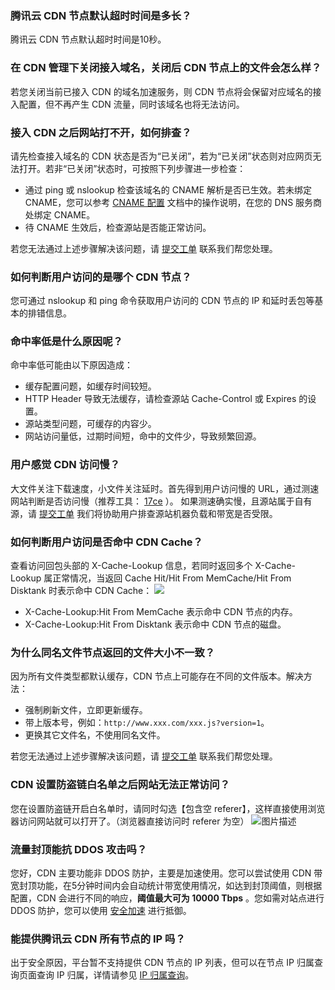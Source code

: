 [](id:q1)
### 腾讯云 CDN 节点默认超时时间是多长？
腾讯云 CDN 节点默认超时时间是10秒。

[](id:q2)
### 在 CDN 管理下关闭接入域名，关闭后 CDN 节点上的文件会怎么样？
若您关闭当前已接入 CDN 的域名加速服务，则 CDN 节点将会保留对应域名的接入配置，但不再产生 CDN 流量，同时该域名也将无法访问。

[](id:q3)
### 接入 CDN 之后网站打不开，如何排查？
请先检查接入域名的 CDN 状态是否为“已关闭”，若为“已关闭”状态则对应网页无法打开。若非“已关闭”状态时，可按照下列步骤进一步检查：
+ 通过 ping 或 nslookup 检查该域名的 CNAME 解析是否已生效。若未绑定 CNAME，您可以参考 [CNAME 配置](https://cloud.tencent.com/doc/product/228/3121) 文档中的操作说明，在您的 DNS 服务商处绑定 CNAME。
+ 待 CNAME 生效后，检查源站是否能正常访问。

若您无法通过上述步骤解决该问题，请 [提交工单](https://console.cloud.tencent.com/workorder/category) 联系我们帮您处理。

[](id:q4)
### 如何判断用户访问的是哪个 CDN 节点？
您可通过 nslookup 和 ping 命令获取用户访问的 CDN 节点的 IP 和延时丢包等基本的排错信息。

[](id:q5)
### 命中率低是什么原因呢？
命中率低可能由以下原因造成：
+ 缓存配置问题，如缓存时间较短。
+ HTTP Header 导致无法缓存，请检查源站 Cache-Control 或 Expires 的设置。
+ 源站类型问题，可缓存的内容少。
+ 网站访问量低，过期时间短，命中的文件少，导致频繁回源。

[](id:q6)
### 用户感觉 CDN 访问慢？
大文件关注下载速度，小文件关注延时。首先得到用户访问慢的 URL，通过测速网站判断是否访问慢（推荐工具： [17ce](http://www.17ce.com) ）。
如果测速确实慢，且源站属于自有源，请 [提交工单](https://console.cloud.tencent.com/workorder/category) 我们将协助用户排查源站机器负载和带宽是否受限。

[](id:q7)
### 如何判断用户访问是否命中 CDN Cache？
查看访问回包头部的 X-Cache-Lookup 信息，若同时返回多个 X-Cache-Lookup 属正常情况，当返回 Cache Hit/Hit From MemCache/Hit From Disktank 时表示命中 CDN Cache：
![](https://mc.qcloudimg.com/static/img/64ac912c895b36f0241a927df6da3543/image.png)
+ X-Cache-Lookup:Hit From MemCache 表示命中 CDN 节点的内存。
+ X-Cache-Lookup:Hit From Disktank 表示命中 CDN 节点的磁盘。

[](id:q8)
### 为什么同名文件节点返回的文件大小不一致？
因为所有文件类型都默认缓存，CDN 节点上可能存在不同的文件版本。解决方法：
+ 强制刷新文件，立即更新缓存。
+ 带上版本号，例如：```http://www.xxx.com/xxx.js?version=1```。
+ 更换其它文件名，不使用同名文件。

若您无法通过上述步骤解决该问题，请 [提交工单](https://console.cloud.tencent.com/workorder/category) 联系我们帮您处理。

[](id:q9)
### CDN 设置防盗链白名单之后网站无法正常访问？

您在设置防盗链开启白名单时，请同时勾选【包含空 referer】，这样直接使用浏览器访问网站就可以打开了。（浏览器直接访问时 referer 为空）
![图片描述](https://main.qcloudimg.com/raw/71614474c565ad0e2697d72881136794.png)

[](id:q10)
### 流量封顶能抗 DDOS 攻击吗？

您好，CDN 主要功能非 DDOS 防护，主要是加速使用。您可以尝试使用 CDN 带宽封顶功能，在5分钟时间内会自动统计带宽使用情况，如达到封顶阈值，则根据配置，CDN 会进行不同的响应，**阈值最大可为 10000 Tbps** 。您如需对站点进行 DDOS 防护，您可以使用 [安全加速](https://cloud.tencent.com/product/scdn) 进行抵御。

[](id:q11)
### 能提供腾讯云 CDN 所有节点的 IP 吗？ 
出于安全原因，平台暂不支持提供 CDN 节点的 IP 列表，但可以在节点 IP 归属查询页面查询 IP 归属，详情请参见 [IP 归属查询]( https://cloud.tencent.com/document/product/228/10747)。
